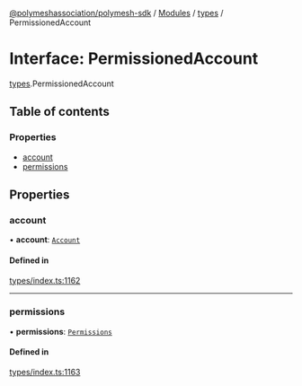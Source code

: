[@polymeshassociation/polymesh-sdk](../README.md) / [Modules](../modules.md) / [types](../modules/types.md) / PermissionedAccount

# Interface: PermissionedAccount

[types](../modules/types.md).PermissionedAccount

## Table of contents

### Properties

- [account](types.PermissionedAccount.md#account)
- [permissions](types.PermissionedAccount.md#permissions)

## Properties

### account

• **account**: [`Account`](../classes/api_entities_Account.Account.md)

#### Defined in

[types/index.ts:1162](https://github.com/PolymathNetwork/polymesh-sdk/blob/31dfa0dc/src/types/index.ts#L1162)

___

### permissions

• **permissions**: [`Permissions`](types.Permissions.md)

#### Defined in

[types/index.ts:1163](https://github.com/PolymathNetwork/polymesh-sdk/blob/31dfa0dc/src/types/index.ts#L1163)
